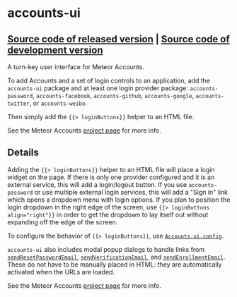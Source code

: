 # accounts-ui
[Source code of released version](https://github.com/meteor/meteor/tree/master/packages/accounts-ui) | [Source code of development version](https://github.com/meteor/meteor/tree/master/packages/accounts-ui)
---

A turn-key user interface for Meteor Accounts.

To add Accounts and a set of login controls to an application, add the `accounts-ui`
package and at least one login provider package:
`accounts-password`, `accounts-facebook`, `accounts-github`,
`accounts-google`, `accounts-twitter`, or `accounts-weibo`.

Then simply add the `{{> loginButtons}}` helper to an HTML file.

See the Meteor Accounts [project page](https://www.meteor.com/accounts) for more info.

## Details

Adding the `{{> loginButtons}}` helper to an HTML file will
place a login widget on the page. If there is only one provider configured
and it is an external service, this will add a login/logout button. If you use
`accounts-password` or use multiple external login services, this will add
a "Sign in" link which opens a dropdown menu with login options. If you plan to
position the login dropdown in the right edge of the screen, use
`{{> loginButtons align="right"}}` in order to get the dropdown to lay
itself out without expanding off the edge of the screen.

To configure the behavior of `{{> loginButtons}}`, use
[`Accounts.ui.config`](http://docs.meteor.com/#accounts_ui_config).

`accounts-ui` also includes modal popup dialogs to handle links from
[`sendResetPasswordEmail`](http://docs.meteor.com/#accounts_sendresetpasswordemail), [`sendVerificationEmail`](http://docs.meteor.com/#accounts_sendverificationemail),
and [`sendEnrollmentEmail`](http://docs.meteor.com/#accounts_sendenrollmentemail). These
do not have to be manually placed in HTML: they are automatically activated
when the URLs are loaded.

See the Meteor Accounts [project page](https://www.meteor.com/accounts) for more info.